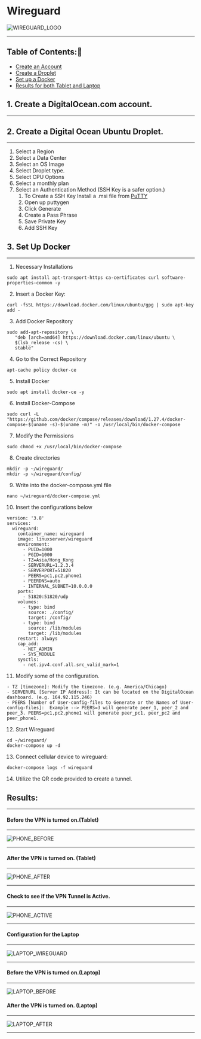 # Wireguard 
![WIREGUARD_LOGO](images/wireguard_logo.jpg)
***
## Table of Contents:📑
- [Create an Account](#create_account)
- [Create a Droplet](#droplet)
- [Set up a Docker](#docker)
- [Results for both Tablet and Laptop](#results)
## 1. Create a DigitalOcean.com account. <a name="create_account"></a>
***
## 2. Create a Digital Ocean Ubuntu Droplet. <a name="droplet"></a>
***
1) Select a Region
2) Select a Data Center
3) Select an OS Image
4) Select Droplet type.
5) Select CPU Options
6) Select a monthly plan
7) Select an Authentication Method (SSH Key is a safer option.)
   1) To Create a SSH Key Install a .msi file from [PuTTY](https://www.chiark.greenend.org.uk/~sgtatham/putty/download.html)
   2) Open up puttygen
   3) Click Generate
   4) Create a Pass Phrase
   5) Save Private Key
   6) Add SSH Key

## 3. Set Up Docker <a name="docker"></a>
***
1. Necessary Installations
```
sudo apt install apt-transport-https ca-certificates curl software-properties-common -y
```
2. Insert a Docker Key:
```
curl -fsSL https://download.docker.com/linux/ubuntu/gpg | sudo apt-key add -
```
3. Add Docker Repository
```
sudo add-apt-repository \
   "deb [arch=amd64] https://download.docker.com/linux/ubuntu \
   $(lsb_release -cs) \
   stable"
```
4. Go to the Correct Repository
```
apt-cache policy docker-ce
```
5. Install Docker
```
sudo apt install docker-ce -y
```
6. Install Docker-Compose
```
sudo curl -L "https://github.com/docker/compose/releases/download/1.27.4/docker-compose-$(uname -s)-$(uname -m)" -o /usr/local/bin/docker-compose
```
7. Modify the Permissions
```
sudo chmod +x /usr/local/bin/docker-compose
```
8.  Create directories
```
mkdir -p ~/wireguard/
mkdir -p ~/wireguard/config/
```
9. Write into the docker-compose.yml file
```
nano ~/wireguard/docker-compose.yml
```
10. Insert the configurations below
```
version: '3.8'
services:
  wireguard:
    container_name: wireguard
    image: linuxserver/wireguard
    environment:
      - PUID=1000
      - PGID=1000
      - TZ=Asia/Hong_Kong
      - SERVERURL=1.2.3.4
      - SERVERPORT=51820
      - PEERS=pc1,pc2,phone1
      - PEERDNS=auto
      - INTERNAL_SUBNET=10.0.0.0
    ports:
      - 51820:51820/udp
    volumes:
      - type: bind
        source: ./config/
        target: /config/
      - type: bind
        source: /lib/modules
        target: /lib/modules
    restart: always
    cap_add:
      - NET_ADMIN
      - SYS_MODULE
    sysctls:
      - net.ipv4.conf.all.src_valid_mark=1
```
11. Modify some of the configuration.
```
- TZ [timezone]: Modify the timezone. (e.g. America/Chicago)
- SERVERURL [Server IP Address]: It can be located on the DigitalOcean dashboard. (e.g. 164.92.115.246)
- PEERS [Number of User-config-files to Generate or the Names of User-config-files]:  Example --> PEERS=3 will generate peer_1, peer_2 and peer_3. PEERS=pc1,pc2,phone1 will generate peer_pc1, peer_pc2 and peer_phone1.
```
12. Start Wireguard
```
cd ~/wireguard/
docker-compose up -d
```
13. Connect cellular device to wireguard:
```
docker-compose logs -f wireguard
```
14. Utilize the QR code provided to create a tunnel.

## Results: <a name="results"></a>
***
#### Before the VPN is turned on.(Tablet)
***
![PHONE_BEFORE](images/phone_before.jpg)
***
#### After the VPN is turned on. (Tablet)
***
![PHONE_AFTER](images/phone_after.jpg)

***
#### Check to see if the VPN Tunnel is Active.
***
![PHONE_ACTIVE](images/phone_wireguard_active.jpg)
***
#### Configuration for the Laptop
***
![LAPTOP_WIREGUARD](images/laptop_wireguard.jpg)
***
#### Before the VPN is turned on.(Laptop)
***
![LAPTOP_BEFORE](images/laptop_before.jpg)
#### After the VPN is turned on. (Laptop)
***
![LAPTOP_AFTER](images/laptop_after.jpg)
***